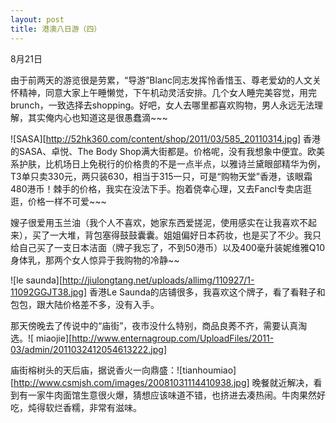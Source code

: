 ```yaml
---
layout: post
title: 港澳八日游（四）
---
```




8月21日

由于前两天的游览很是劳累，“导游”Blanc同志发挥怜香惜玉、尊老爱幼的人文关怀精神，同意大家上午睡懒觉，下午机动灵活安排。几个女人睡完美容觉，用完brunch，一致选择去shopping。好吧，女人去哪里都喜欢购物，男人永远无法理解，其实俺内心也知道这是很愚蠢滴~~~

![SASA][http://52hk360.com/content/shop/2011/03/585_20110314.jpg] 香港的SASA、卓悦、The Body Shop满大街都是。价格呢，没有我想象中便宜。欧美系护肤，比机场日上免税行的价格贵的不是一点半点，以雅诗兰黛眼部精华为例，T3单只卖330元，两只装630，相当于315一只，可是“购物天堂”香港，该眼霜480港币！棘手的价格，我实在没法下手。抱着侥幸心理，又去Fancl专卖店逛逛，价格一样不可爱~~~

嫂子很爱用玉兰油（我个人不喜欢，她家东西爱搓泥，使用感实在让我喜欢不起来），买了一大堆，背包塞得鼓鼓囊囊。姐姐偏好日本药妆，也是买了不少。我只给自己买了一支日本洁面（牌子我忘了，不到50港币）以及400毫升装妮维雅Q10身体乳，那两个女人惊异于我购物的冷静~~

![le saunda][http://jiulongtang.net/uploads/allimg/110927/1-11092GGJT38.jpg] 香港Le Saunda的店铺很多，我喜欢这个牌子，看了看鞋子和包包，跟大陆价格差不多，没有入手。

那天傍晚去了传说中的“庙街”，夜市没什么特别，商品良莠不齐，需要认真淘选。![ miaojie][http://www.enternagroup.com/UploadFiles/2011-03/admin/2011032412054613222.jpg] 

庙街榕树头的天后庙，据说香火一向鼎盛：![tianhoumiao][http://www.csmjsh.com/images/20081031114410938.jpg] 晚餐就近解决，看到有一家牛肉面馆生意很火爆，猜想应该味道不错，也挤进去凑热闹。牛肉果然好吃，炖得软烂香糯，非常有滋味。
